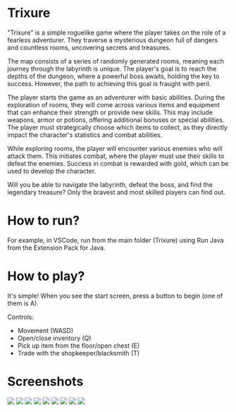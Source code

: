 # Trixure

"Trixure" is a simple roguelike game where the player takes on the role of a fearless adventurer. They traverse a mysterious dungeon full of dangers and countless rooms, uncovering secrets and treasures.

The map consists of a series of randomly generated rooms, meaning each journey through the labyrinth is unique. The player's goal is to reach the depths of the dungeon, where a powerful boss awaits, holding the key to success. However, the path to achieving this goal is fraught with peril.

The player starts the game as an adventurer with basic abilities. During the exploration of rooms, they will come across various items and equipment that can enhance their strength or provide new skills. This may include weapons, armor or potions, offering additional bonuses or special abilities. The player must strategically choose which items to collect, as they directly impact the character's statistics and combat abilities.

While exploring rooms, the player will encounter various enemies who will attack them. This initiates combat, where the player must use their skills to defeat the enemies. Success in combat is rewarded with gold, which can be used to develop the character.

Will you be able to navigate the labyrinth, defeat the boss, and find the legendary treasure? Only the bravest and most skilled players can find out.

# How to run?

For example, in VSCode, run from the main folder (Trixure) using Run Java from the Extension Pack for Java.

# How to play?

It's simple! When you see the start screen, press a button to begin (one of them is A).

Controls:

- Movement (WASD)
- Open/close inventory (Q)
- Pick up item from the floor/open chest (E)
- Trade with the shopkeeper/blacksmith (T)

# Screenshots
![](screenshots/img1.jpg)
![](screenshots/img3.jpg)
![](screenshots/img9.png)
![](screenshots/img10.png)
![](screenshots/img7.jpg)
![](screenshots/img5.jpg)
![](screenshots/img2.jpg)
![](screenshots/img4.jpg)
![](screenshots/img8.jpg)
